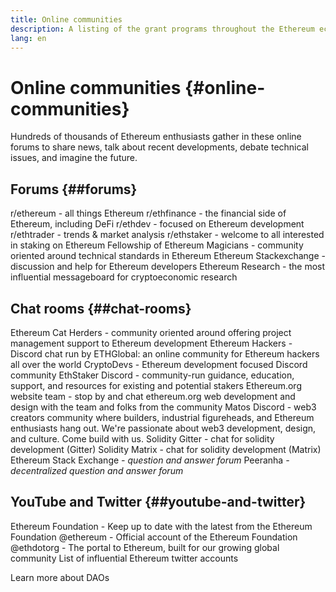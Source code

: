 ```yaml
---
title: Online communities
description: A listing of the grant programs throughout the Ethereum ecosystem.
lang: en
---
```


# Online communities \{#online-communities}

Hundreds of thousands of Ethereum enthusiasts gather in these online forums to share news, talk about recent developments, debate technical issues, and imagine the future.

## Forums \{##forums}

<SocialListItem socialIcon="reddit"><Link to="https://www.reddit.com/r/ethereum">r/ethereum</Link> - all things Ethereum</SocialListItem>
<SocialListItem socialIcon="reddit"><Link to="https://www.reddit.com/r/ethfinance/">r/ethfinance</Link> - the financial side of Ethereum, including DeFi</SocialListItem>
<SocialListItem socialIcon="reddit"><Link to="https://www.reddit.com/r/ethdev/">r/ethdev</Link> - focused on Ethereum development</SocialListItem>
<SocialListItem socialIcon="reddit"><Link to="https://www.reddit.com/r/ethtrader/">r/ethtrader</Link> - trends & market analysis</SocialListItem>
<SocialListItem socialIcon="reddit"><Link to="https://www.reddit.com/r/ethstaker/">r/ethstaker</Link> - welcome to all interested in staking on Ethereum</SocialListItem>
<SocialListItem socialIcon="webpage"><Link to="https://ethereum-magicians.org">Fellowship of Ethereum Magicians</Link> - community oriented around technical standards in Ethereum</SocialListItem>
<SocialListItem socialIcon="stackExchange"><Link to="https://ethereum.stackexchange.com">Ethereum Stackexchange</Link> - discussion and help for Ethereum developers</SocialListItem>
<SocialListItem socialIcon="webpage"><Link to="https://ethresear.ch">Ethereum Research</Link> - the most influential messageboard for cryptoeconomic research</SocialListItem>

## Chat rooms \{##chat-rooms}

<SocialListItem socialIcon="discord"><Link to="https://discord.com/invite/Nz6rtfJ8Cu">Ethereum Cat Herders</Link> - community oriented around offering project management support to Ethereum development</SocialListItem>
<SocialListItem socialIcon="discord"><Link to="https://ethglobal.co/discord">Ethereum Hackers</Link> - Discord chat run by ETHGlobal: an online community for Ethereum hackers all over the world</SocialListItem>
<SocialListItem socialIcon="discord"><Link to="https://discord.gg/5W5tVb3">CryptoDevs</Link> - Ethereum development focused Discord community</SocialListItem>
<SocialListItem socialIcon="discord"><Link to="https://discord.gg/ethstaker">EthStaker Discord</Link> - community-run guidance, education, support, and resources for existing and potential stakers</SocialListItem>
<SocialListItem socialIcon="discord"><Link to="https://discord.gg/ethereum-org">Ethereum.org website team</Link> - stop by and chat ethereum.org web development and design with the team and folks from the community</SocialListItem>
<SocialListItem socialIcon="discord"><Link to="https://discord.matos.club/">Matos Discord</Link> - web3 creators community where builders, industrial figureheads, and Ethereum enthusiasts hang out. We're passionate about web3 development, design, and culture. Come build with us.</SocialListItem>
<SocialListItem socialIcon="webpage"><Link to="https://gitter.im/ethereum/solidity">Solidity Gitter</Link> - chat for solidity development (Gitter)</SocialListItem>
<SocialListItem socialIcon="webpage"><Link to="https://matrix.to/#/#ethereum_solidity:gitter.im">Solidity Matrix</Link> - chat for solidity development (Matrix)</SocialListItem>
<SocialListItem socialIcon="webpage"><Link to="https://ethereum.stackexchange.com/">Ethereum Stack Exchange</Link> <i>- question and answer forum</i></SocialListItem>
<SocialListItem socialIcon="webpage"><Link to="https://peeranha.io/">Peeranha</Link> <i>- decentralized question and answer forum</i></SocialListItem>

## YouTube and Twitter \{##youtube-and-twitter}

<SocialListItem socialIcon="youtube"><Link to="https://www.youtube.com/c/EthereumFoundation">Ethereum Foundation</Link> - Keep up to date with the latest from the Ethereum Foundation</SocialListItem>
<SocialListItem socialIcon="twitter"><Link to="https://twitter.com/ethereum">@ethereum</Link> - Official account of the Ethereum Foundation</SocialListItem>
<SocialListItem socialIcon="twitter"><Link to="https://twitter.com/ethdotorg">@ethdotorg</Link> - The portal to Ethereum, built for our growing global community</SocialListItem>
<SocialListItem socialIcon="webpage"><Link to="https://hive.one/c/ethereum?page=1">List of influential Ethereum twitter accounts</Link></SocialListItem>

<Divider />

<Callout emoji=":classical_building:" titleKey="page-community:page-community-daos-callout-title" descriptionKey="page-community:page-community-daos-callout-description">
  <div>
    <ButtonLink to="/community/get-involved/#decentralized-autonomous-organizations-daos">
      Learn more about DAOs
    </ButtonLink>
  </div>
</Callout>
